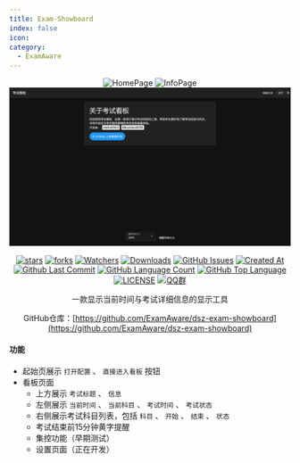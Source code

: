 ```yaml
---
title: Exam-Showboard
index: false
icon: 
category:
  - ExamAware
---
```


<div align="center">

![HomePage](https://github.com/ExamAware/dsz-exam-showboard/blob/master/.Screenshots/HomePage.png)
![InfoPage](https://github.com/ExamAware/dsz-exam-showboard/blob/master/.Screenshots/InfoPage.png)
![about](images/about.png)

[![stars](https://img.shields.io/github/stars/ExamAware/dsz-exam-showboard?label=Stars)](https://github.com/ExamAware/dsz-exam-showboard/stargazers)
[![forks](https://img.shields.io/github/forks/ExamAware/dsz-exam-showboard?label=Forks)](https://github.com/ExamAware/dsz-exam-showboard/forks)
[![Watchers](https://img.shields.io/github/watchers/ExamAware/dsz-exam-showboard?style=social)](https://github.com/ExamAware/dsz-exam-showboard/watchers)
[![Downloads](https://img.shields.io/github/downloads/ExamAware/dsz-exam-showboard/total?style=social&label=Downloads&logo=github)](https://github.com/ExamAware/dsz-exam-showboard/releases)
[![GitHub Issues](https://img.shields.io/github/issues-search/ExamAware/dsz-exam-showboard?query=is%3Aopen&style=flat&logo=github&label=Issues&color=%233fb950)](https://github.com/ExamAware/dsz-exam-showboard/issues)
[![Created At](https://img.shields.io/github/created-at/ExamAware/dsz-exam-showboard)](https://github.com/ExamAware/dsz-exam-showboard)
[![Github Last Commit](https://img.shields.io/github/last-commit/ExamAware/dsz-exam-showboard)](https://github.com/ExamAware/dsz-exam-showboard/commits/master)
[![GitHub Language Count](https://img.shields.io/github/languages/count/ExamAware/dsz-exam-showboard)](https://github.com/ExamAware/dsz-exam-showboard)
[![GitHub Top Language](https://img.shields.io/github/languages/top/ExamAware/dsz-exam-showboard)](https://github.com/ExamAware/dsz-exam-showboard)
[![LICENSE](https://img.shields.io/badge/License-GPL--3.0-red.svg 'LICENSE')](https://github.com/ExamAware/dsz-exam-showboard/blob/master/LICENSE)
[![QQ群](https://img.shields.io/badge/-QQ%E7%BE%A4%EF%BD%9C901670561-blue?style=flat&logo=QQ&logoColor=white)](https://qm.qq.com/q/zDiEipHsaI)

一款显示当前时间与考试详细信息的显示工具

GitHub仓库：[https://github.com/ExamAware/dsz-exam-showboard](https://github.com/ExamAware/dsz-exam-showboard)

</div>

#### 功能

- 起始页展示 `打开配置` 、 `直接进入看板` 按钮
- 看板页面
  - 上方展示 `考试标题` 、 `信息`
  - 左侧展示 `当前时间` 、 `当前科目` 、 `考试时间` 、 `考试状态`
  - 右侧展示考试科目列表，包括 `科目` 、 `开始` 、 `结束` 、 `状态`
  - 考试结束前15分钟黄字提醒
  - 集控功能（早期测试）
  - 设置页面（正在开发）
